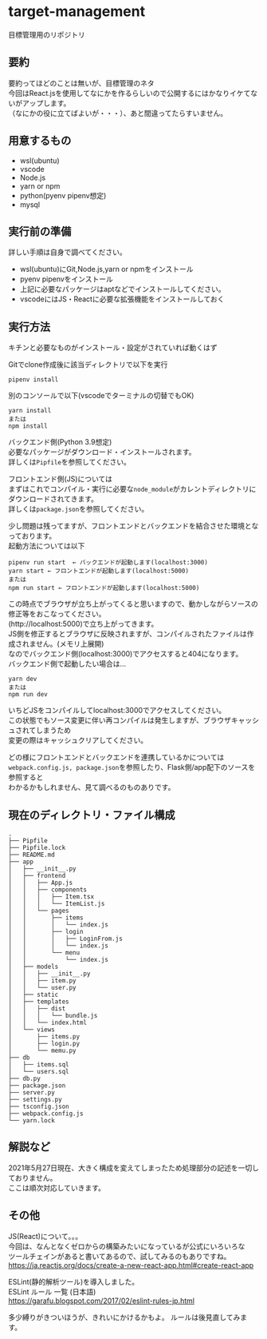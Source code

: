 # target-management

目標管理用のリポジトリ

## 要約

要約ってほどのことは無いが、目標管理のネタ  
今回はReact.jsを使用してなにかを作るらしいので公開するにはかなりイケてないがアップします。  
（なにかの役に立てばよいが・・・）、あと間違ってたらすいません。

## 用意するもの

* wsl(ubuntu)
* vscode
* Node.js
* yarn or npm
* python(pyenv pipenv想定)
* mysql

## 実行前の準備

詳しい手順は自身で調べてください。

* wsl(ubuntu)にGit,Node.js,yarn or npmをインストール  
* pyenv pipenvをインストール
* 上記に必要なパッケージはaptなどでインストールしてください。
* vscodeにはJS・Reactに必要な拡張機能をインストールしておく

## 実行方法

キチンと必要なものがインストール・設定がされていれば動くはず

Gitでclone作成後に該当ディレクトリで以下を実行

```shell
pipenv install
```

別のコンソールで以下(vscodeでターミナルの切替でもOK)

```shell
yarn install
または 
npm install
```

バックエンド側(Python 3.9想定)  
必要なパッケージがダウンロード・インストールされます。  
詳しくは```Pipfile```を参照してください。  

フロントエンド側(JS)については  
まずはこれでコンパイル・実行に必要な```node_module```がカレントディレクトリに  
ダウンロードされてきます。  
詳しくは```package.json```を参照してください。  

少し問題は残ってますが、フロントエンドとバックエンドを結合させた環境となっております。  
起動方法については以下  

```shell
pipenv run start  ← バックエンドが起動します(localhost:3000)
yarn start ← フロントエンドが起動します(localhost:5000)
または
npm run start ← フロントエンドが起動します(localhost:5000)
```

この時点でブラウザが立ち上がってくると思いますので、動かしながらソースの修正等をおこなってください。  
(http://localhost:5000)で立ち上がってきます。  
JS側を修正するとブラウザに反映されますが、コンパイルされたファイルは作成されません。(メモリ上展開)  
なのでバックエンド側(localhost:3000)でアクセスすると404になります。  
バックエンド側で起動したい場合は...  

```shell
yarn dev
または
npm run dev
```

いちどJSをコンパイルしてlocalhost:3000でアクセスしてください。  
この状態でもソース変更に伴い再コンパイルは発生しますが、ブラウザキャッシュされてしまうため  
変更の際はキャッシュクリアしてください。  

どの様にフロントエンドとバックエンドを連携しているかについては  
```webpack.config.js, package.json```を参照したり、Flask側/app配下のソースを参照すると  
わかるかもしれません、見て調べるのものありです。

## 現在のディレクトリ・ファイル構成

```shell
.
├── Pipfile
├── Pipfile.lock
├── README.md
├── app
│   ├── __init__.py
│   ├── frontend
│   │   ├── App.js
│   │   ├── components
│   │   │   ├── Item.tsx
│   │   │   └── ItemList.js
│   │   └── pages
│   │       ├── items
│   │       │   └── index.js
│   │       ├── login
│   │       │   ├── LoginFrom.js
│   │       │   └── index.js
│   │       └── menu
│   │           └── index.js
│   ├── models
│   │   ├── __init__.py
│   │   ├── item.py
│   │   └── user.py
│   ├── static
│   ├── templates
│   │   ├── dist
│   │   │   └── bundle.js
│   │   └── index.html
│   └── views
│       ├── items.py
│       ├── login.py
│       └── memu.py
├── db
│   ├── items.sql
│   └── users.sql
├── db.py
├── package.json
├── server.py
├── settings.py
├── tsconfig.json
├── webpack.config.js
└── yarn.lock
```

## 解説など

2021年5月27日現在、大きく構成を変えてしまったため処理部分の記述を一切しておりません。  
ここは順次対応していきます。  

## その他

JS(React)について。。。  
今回は、なんとなくゼロからの構築みたいになっているが公式にいろいろな  
ツールチェインがあると書いてあるので、試してみるのもありですね。  
<https://ja.reactjs.org/docs/create-a-new-react-app.html#create-react-app>

ESLint(静的解析ツール)を導入しました。  
ESLint ルール 一覧 (日本語)  
<https://garafu.blogspot.com/2017/02/eslint-rules-jp.html>

多少縛りがきついほうが、きれいにかけるかもよ。
ルールは後見直してみます。  
